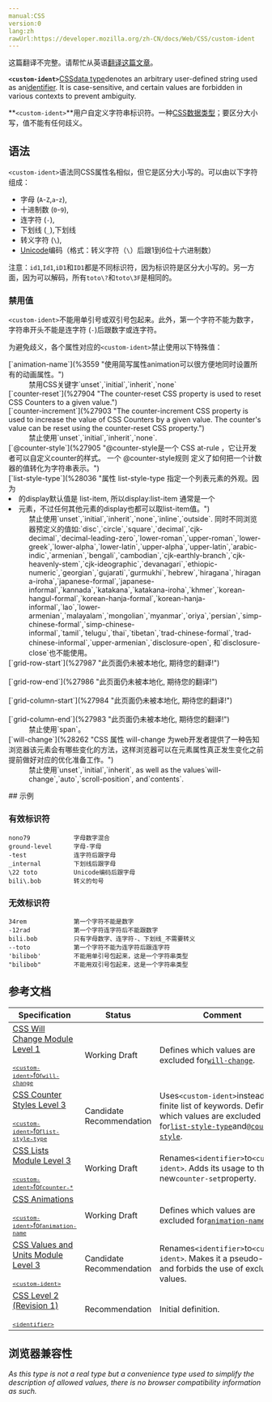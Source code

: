 ```yaml
---
manual:CSS
version:0
lang:zh
rawUrl:https://developer.mozilla.org/zh-CN/docs/Web/CSS/custom-ident
---
```




这篇翻译不完整。请帮忙从英语[翻译这篇文章](%29689 "")。






**`<custom-ident>`**[CSS](%427 "")[data type](%27786 "")denotes an arbitrary user-defined string used as an[identifier](%29690 "identifier: A sequence of characters in the code that identifies a variable, function, or property."). It is case-sensitive, and certain values are forbidden in various contexts to prevent ambiguity.



**`<custom-ident>`**用户自定义字符串标识符。一种[CSS](%427 "")[数据类型](%27786 "")；要区分大小写，值不能有任何歧义。


## 语法<a name="语法"></a>


`<custom-ident>`语法同CSS属性名相似，但它是区分大小写的。可以由以下字符组成：


* 字母 (`A`-`Z`,`a`-`z`),
* 十进制数 (`0`-`9`),
* 连字符 (`-`),
* 下划线 (`_`),下划线
* 转义字符 (`\`),
* [Unicode](%29691 "")编码（格式：转义字符（`\`）后跟1到6位十六进制数）


注意：`id1`,`Id1`,`iD1`和`ID1`都是不同标识符，因为标识符是区分大小写的。另一方面，因为可以解码，所有`toto\?`和`toto\3F`是相同的。


### 禁用值<a name="禁用值"></a>


`<custom-ident>`不能用单引号或双引号包起来。此外，第一个字符不能为数字，字符串开头不能是连字符 (`-`)后跟数字或连字符。







为避免歧义，各个属性对应的`<custom-ident>`禁止使用以下特殊值：

<dl><dt id=''>[`animation-name`](%3559 "使用简写属性animation可以很方便地同时设置所有的动画属性。")</dt><dd>禁用CSS关键字`unset`,`initial`,`inherit`,`none`</dd><dt id=''>[`counter-reset`](%27904 "The counter-reset CSS property is used to reset CSS Counters to a given value.")</dt><dt id=''>[`counter-increment`](%27903 "The counter-increment CSS property is used to increase the value of CSS Counters by a given value. The counter's value can be reset using the counter-reset CSS property.")</dt><dd>禁止使用`unset`,`initial`,`inherit`,`none`.</dd><dt id=''>[`@counter-style`](%27905 "@counter-style是一个 CSS at-rule ，它让开发者可以自定义counter的样式。 一个 @counter-style规则 定义了如何把一个计数器的值转化为字符串表示。")</dt><dt id=''>[`list-style-type`](%28036 "属性 list-style-type 指定一个列表元素的外观。因为<li> 的display默认值是 list-item, 所以display:list-item 通常是一个<li>元素，不过任何其他元素的display也都可以取list-item值。")</dt><dd>禁止使用`unset`,`initial`,`inherit`,`none`,`inline`,`outside`. 同时不同浏览器预定义的值如:`disc`,`circle`,`square`,`decimal`,`cjk-decimal`,`decimal-leading-zero`,`lower-roman`,`upper-roman`,`lower-greek`,`lower-alpha`,`lower-latin`,`upper-alpha`,`upper-latin`,`arabic-indic`,`armenian`,`bengali`,`cambodian`,`cjk-earthly-branch`,`cjk-heavenly-stem`,`cjk-ideographic`,`devanagari`,`ethiopic-numeric`,`georgian`,`gujarati`,`gurmukhi`,`hebrew`,`hiragana`,`hiragana-iroha`,`japanese-formal`,`japanese-informal`,`kannada`,`katakana`,`katakana-iroha`,`khmer`,`korean-hangul-formal`,`korean-hanja-formal`,`korean-hanja-informal`,`lao`,`lower-armenian`,`malayalam`,`mongolian`,`myanmar`,`oriya`,`persian`,`simp-chinese-formal`,`simp-chinese-informal`,`tamil`,`telugu`,`thai`,`tibetan`,`trad-chinese-formal`,`trad-chinese-informal`,`upper-armenian`,`disclosure-open`, 和`disclosure-close`也不能使用。</dd><dt id=''>[`grid-row-start`](%27987 "此页面仍未被本地化, 期待您的翻译!")<br></br>[`grid-row-end`](%27986 "此页面仍未被本地化, 期待您的翻译!")<br></br>[`grid-column-start`](%27984 "此页面仍未被本地化, 期待您的翻译!")<br></br>[`grid-column-end`](%27983 "此页面仍未被本地化, 期待您的翻译!")</dt><dd>禁止使用`span`。</dd><dt id=''>[`will-change`](%28262 "CSS 属性 will-change 为web开发者提供了一种告知浏览器该元素会有哪些变化的方法，这样浏览器可以在元素属性真正发生变化之前提前做好对应的优化准备工作。")</dt><dd>禁止使用`unset`,`initial`,`inherit`, as well as the values`will-change`,`auto`,`scroll-position`, and`contents`.</dd></dl>
## 示例<a name="示例"></a>

### 有效标识符<a name="有效标识符"></a>

```
nono79            字母数字混合
ground-level      字母-字母
-test             连字符后跟字母
_internal         下划线后跟字母
\22 toto          Unicode编码后跟字母
bili\.bob         转义的句号
```

### 无效标识符<a name="无效标识符"></a>

```
34rem             第一个字符不能是数字
-12rad            第一个字符连字符后不能跟数字
bili.bob          只有字母数字、连字符-、下划线_不需要转义
--toto            第一个字符不能为连字符后跟连字符
'bilibob'         不能用单引号包起来，这是一个字符串类型
"bilibob"         不能用双引号包起来，这是一个字符串类型
```

## 参考文档<a name="参考文档"></a>

Specification | Status | Comment 
 ---  |  ---  |  ---  | 
[CSS Will Change Module Level 1<br></br><small>`<custom-ident>`for`will-change`</small>](%29692 "") | Working Draft | Defines which values are excluded for[`will-change`](%28262 "CSS 属性 will-change 为web开发者提供了一种告知浏览器该元素会有哪些变化的方法，这样浏览器可以在元素属性真正发生变化之前提前做好对应的优化准备工作。"). 
[CSS Counter Styles Level 3<br></br><small>`<custom-ident>`for`list-style-type`</small>](%29693 "") | Candidate Recommendation | Uses`<custom-ident>`instead of a finite list of keywords. Defines which values are excluded for[`list-style-type`](%28036 "属性 list-style-type 指定一个列表元素的外观。因为<li> 的display默认值是 list-item, 所以display:list-item 通常是一个<li>元素，不过任何其他元素的display也都可以取list-item值。")and[`@counter-style`](%27905 "@counter-style是一个 CSS at-rule ，它让开发者可以自定义counter的样式。 一个 @counter-style规则 定义了如何把一个计数器的值转化为字符串表示。"). 
[CSS Lists Module Level 3<br></br><small>`<custom-ident>`for`counter-*`</small>](%29694 "") | Working Draft | Renames`<identifier>`to`<custom-ident>`. Adds its usage to the new`counter-set`property. 
[CSS Animations<br></br><small>`<custom-ident>`for`animation-name`</small>](%29695 "") | Working Draft | Defines which values are excluded for[`animation-name`](%3559 "使用简写属性animation可以很方便地同时设置所有的动画属性。"). 
[CSS Values and Units Module Level 3<br></br><small>`<custom-ident>`</small>](%29696 "") | Candidate Recommendation | Renames`<identifier>`to`<custom-ident>`. Makes it a pseudo-type and forbids the use of excluded values. 
[CSS Level 2 (Revision 1)<br></br><small>`<identifier>`</small>](%29697 "") | Recommendation | Initial definition. 


## 浏览器兼容性<a name="浏览器兼容性"></a>


*As this type is not a real type but a convenience type used to simplify the description of allowed values, there is no browser compatibility information as such.*





